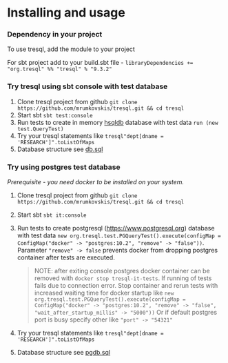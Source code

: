 Installing and usage
==============================

### Dependency in your project
To use tresql, add the module to your project

For sbt project add to your build.sbt file - `libraryDependencies += "org.tresql" %% "tresql" % "9.3.2"`

### Try tresql using sbt console with test database

1. Clone tresql project from github `git clone https://github.com/mrumkovskis/tresql.git && cd tresql`
2. Start sbt `sbt test:console`
3. Run tests to create in memory [hsqldb](http://hsqldb.org) database with test data `run (new test.QueryTest)`
4. Try your tresql statements like `tresql"dept[dname = 'RESEARCH']".toListOfMaps`
5. Database structure see [db.sql](/mrumkovskis/tresql/blob/develop/src/test/resources/db.sql)

### Try using postgres test database
_Prerequisite - you need docker to be installed on your system._

1. Clone tresql project from github `git clone https://github.com/mrumkovskis/tresql.git && cd tresql`
2. Start sbt `sbt it:console`
3. Run tests to create postgresql (https://www.postgresql.org) database with test data
   `new org.tresql.test.PGQueryTest().execute(configMap = ConfigMap("docker" -> "postgres:10.2", "remove" -> "false"))`.
   Parameter `"remove" -> false` prevents docker from dropping postgres container after tests are executed.

   > NOTE: after exiting console postgres docker container can be removed with `docker stop tresql-it-tests`.
   If running of tests fails due to connection error. Stop container and rerun tests with increased waiting time for docker startup like
   `new org.tresql.test.PGQueryTest().execute(configMap = ConfigMap("docker" -> "postgres:10.2", "remove" -> "false", "wait_after_startup_millis" -> "5000"))`
   Or if default postgres port is busy specify other like `"port" -> "54321"`
4. Try your tresql statements like `tresql"dept[dname = 'RESEARCH']".toListOfMaps`
5. Database structure see [pgdb.sql](/mrumkovskis/tresql/blob/develop/src/it/resources/pgdb.sql)

